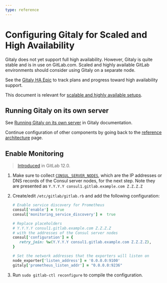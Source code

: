 ```yaml
---
type: reference
---
```


# Configuring Gitaly for Scaled and High Availability

Gitaly does not yet support full high availability. However, Gitaly is quite
stable and is in use on GitLab.com. Scaled and highly available GitLab environments
should consider using Gitaly on a separate node.

See the [Gitaly HA Epic](https://gitlab.com/groups/gitlab-org/-/epics/289) to
track plans and progress toward high availability support.

This document is relevant for [scalable and highly available setups](../reference_architectures/index.md).

## Running Gitaly on its own server

See [Running Gitaly on its own server](../gitaly/index.md#running-gitaly-on-its-own-server)
in Gitaly documentation.

Continue configuration of other components by going back to the
[reference architecture](../reference_architectures/index.md#configure-gitlab-to-scale) page.

## Enable Monitoring

> [Introduced](https://gitlab.com/gitlab-org/omnibus-gitlab/issues/3786) in GitLab 12.0.

1. Make sure to collect [`CONSUL_SERVER_NODES`](database.md#consul-information), which are the IP addresses or DNS records of the Consul server nodes, for the next step. Note they are presented as `Y.Y.Y.Y consul1.gitlab.example.com Z.Z.Z.Z`

1. Create/edit `/etc/gitlab/gitlab.rb` and add the following configuration:

   ```ruby
   # Enable service discovery for Prometheus
   consul['enable'] = true
   consul['monitoring_service_discovery'] =  true

   # Replace placeholders
   # Y.Y.Y.Y consul1.gitlab.example.com Z.Z.Z.Z
   # with the addresses of the Consul server nodes
   consul['configuration'] = {
      retry_join: %w(Y.Y.Y.Y consul1.gitlab.example.com Z.Z.Z.Z),
   }

   # Set the network addresses that the exporters will listen on
   node_exporter['listen_address'] = '0.0.0.0:9100'
   gitaly['prometheus_listen_addr'] = "0.0.0.0:9236"
   ```

1. Run `sudo gitlab-ctl reconfigure` to compile the configuration.

<!-- ## Troubleshooting

Include any troubleshooting steps that you can foresee. If you know beforehand what issues
one might have when setting this up, or when something is changed, or on upgrading, it's
important to describe those, too. Think of things that may go wrong and include them here.
This is important to minimize requests for support, and to avoid doc comments with
questions that you know someone might ask.

Each scenario can be a third-level heading, e.g. `### Getting error message X`.
If you have none to add when creating a doc, leave this section in place
but commented out to help encourage others to add to it in the future. -->
